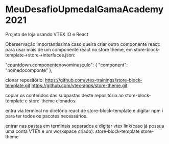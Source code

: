 # MeuDesafioUpmedalGamaAcademy2021
Projeto de loja usando VTEX IO e React

Oberservação importantíssima caso queira criar outro componente react:
para usar mais de um componente react no store theme, em store-block-template->store->interfaces.json:

  "countdown.componentenovominusculo": {
    "component": "nomedocomponte"
  },
  
  clonar repositório:
  https://github.com/vtex-trainings/store-block-template.git
  https://github.com/vtex-apps/store-theme.git
  
  copiar os conteúdos das subpastas deste repositório ao store-block-template e store-theme clonados.
  
  entra via terminal no diretório react de store-block-template  e digitar npm i para ter todos os pacotes necessários.
  
  entrar nas pastas em terminais separados e digitar vtex link(caso já possua uma conta VTEX e um workspace criado):
  store-block-template
  store-theme

